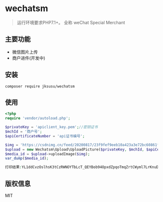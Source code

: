 wechatsm
===============

> 运行环境要求PHP7.1+。
全称 weChat Special Merchant

## 主要功能

* 微信图片上传
* 商户进件(开发中)
## 安装

~~~
composer require jksusu/wechatsm
~~~

## 使用
```php
<?php
require 'vendor/autoload.php';

$privateKey = 'apiclient_key.pem';//密钥证书
$mchId = '商户号';
$apiCertificateNumber = 'api证书编号';

$img = 'https://csdnimg.cn/feed/20200817/23f9fef9eeb10a423a3e72bc60861ff9.jpg';
$upload = new Wechatsm\Upload\UploadPicture($privateKey, $mchId, $apiCertificateNumber);
$media_id = $upload->uploadImage($img);
var_dump($media_id);

打印结果:YL1ddCvzOslhsK3tCzRWNOYTbLcT_QEYBob94OpxdZpqoTmqZrtCWyml7LrKnuDFv1J0pWkmlqTo2_SBet_zyusNzjPSaUjNLUrfPUI5Htk
```
## 版权信息
MIT
